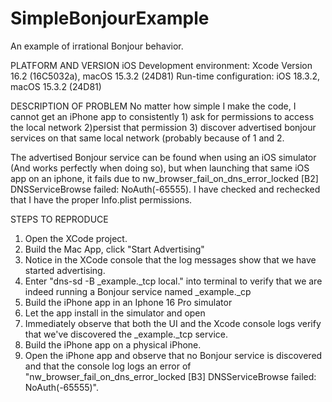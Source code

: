# SimpleBonjourExample
An example of irrational Bonjour behavior. 

PLATFORM AND VERSION
iOS
Development environment: Xcode Version 16.2 (16C5032a), macOS 15.3.2 (24D81)
Run-time configuration: iOS 18.3.2, macOS 15.3.2 (24D81)

DESCRIPTION OF PROBLEM
No matter how simple I make the code, I cannot get an iPhone app to consistently 1) ask for permissions to access the local network 2)persist that permission 3) discover advertised bonjour services on that same local network (probably because of 1 and 2.

The advertised Bonjour service can be found when using an iOS simulator (And works perfectly when doing so), but when launching that same iOS app on an iphone, it fails due to nw_browser_fail_on_dns_error_locked [B2] DNSServiceBrowse failed: NoAuth(-65555). I have checked and rechecked that I have the proper Info.plist permissions.

STEPS TO REPRODUCE
1) Open the XCode project.
2) Build the Mac App, click "Start Advertising"
3) Notice in the XCode console that the log messages show that we have started advertising.
4) Enter "dns-sd -B _example._tcp local." into terminal to verify that we are indeed running a Bonjour service named _example._cp
5) Build the iPhone app in an Iphone 16 Pro simulator
6) Let the app install in the simulator and open
7) Immediately observe that both the UI and the Xcode console logs verify that we've discovered the _example._tcp service.
8) Build the iPhone app on a physical iPhone.
9) Open the iPhone app and observe that no Bonjour service is discovered and that the console log logs an error of "nw_browser_fail_on_dns_error_locked [B3] DNSServiceBrowse failed: NoAuth(-65555)".
